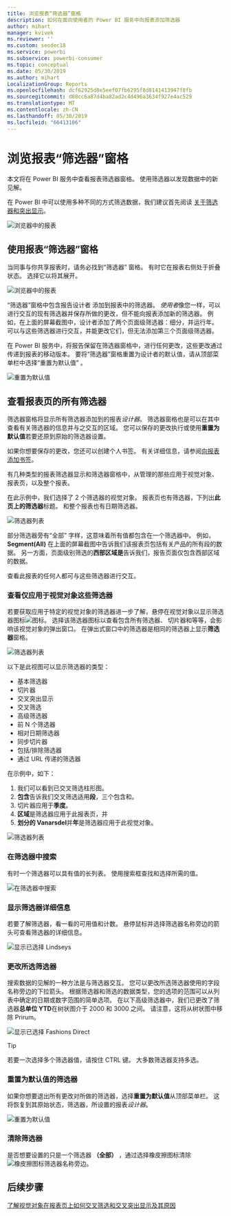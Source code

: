 ```yaml
---
title: 浏览报表“筛选器”窗格
description: 如何在面向使用者的 Power BI 服务中向报表添加筛选器
author: mihart
manager: kvivek
ms.reviewer: ''
ms.custom: seodec18
ms.service: powerbi
ms.subservice: powerbi-consumer
ms.topic: conceptual
ms.date: 05/30/2019
ms.author: mihart
LocalizationGroup: Reports
ms.openlocfilehash: dcf62925d8e5eef07fb6295f8d8141413947f8fb
ms.sourcegitcommit: d88cc6a87d4ba82ad2c4d496a3634f927e4ac529
ms.translationtype: MT
ms.contentlocale: zh-CN
ms.lasthandoff: 05/30/2019
ms.locfileid: "66413106"
---
```

# <a name="take-a-tour-of-the-report-filters-pane"></a>浏览报表“筛选器”窗格
本文将在 Power BI 服务中查看报表筛选器窗格。 使用筛选器以发现数据中的新见解。

在 Power BI 中可以使用多种不同的方式筛选数据，我们建议首先阅读 [关于筛选器和突出显示](../power-bi-reports-filters-and-highlighting.md)。

![浏览器中的报表](media/end-user-report-filter/power-bi-browser-new2.png)

## <a name="working-with-the-report-filters-pane"></a>使用报表“筛选器”窗格
当同事与你共享报表时，请务必找到“筛选器”  窗格。 有时它在报表右侧处于折叠状态。 选择它以将其展开。   

![浏览器中的报表](media/end-user-report-filter/power-bi-filter-pane.png)

“筛选器”窗格中包含报告设计者  添加到报表中的筛选器。 *使用者*像您一样，可以进行交互的现有筛选器并保存所做的更改，但不能向报表添加新的筛选器。 例如，在上面的屏幕截图中，设计者添加了两个页面级筛选器：细分，并运行年。 可以与这些筛选器进行交互，并能更改它们，但无法添加第三个页面级筛选器。

在 Power BI 服务中，将报告保留在筛选器窗格中，进行任何更改，这些更改通过传递到报表的移动版本。 要将“筛选器”窗格重置为设计者的默认值，请从顶部菜单栏中选择“重置为默认值”  。  

![重置为默认值](media/end-user-report-filter/power-bi-reset-to-default.png)   

## <a name="view-all-the-filters-for-a-report-page"></a>查看报表页的所有筛选器
筛选器窗格将显示所有筛选器添加到的报表*设计器*。 筛选器窗格也是可以在其中查看有关筛选器的信息并与之交互的区域。 您可以保存的更改执行或使用**重置为默认值**若要还原到原始的筛选器设置。

如果你想要保存的更改，您还可以创建个人书签。  有关详细信息，请参阅[向报表添加书签](end-user-bookmarks.md)。

有几种类型的报表筛选器显示和筛选器窗格中，从管理的那些应用于视觉对象、 报表页，以及整个报表。

在此示例中，我们选择了 2 个筛选器的视觉对象。 报表页也有筛选器，下列出**此页上的筛选器**标题。 和整个报表也有日期筛选器。

![筛选器列表](media/end-user-report-filter/power-bi-all-filters2.png)

部分筛选器旁有“全部”  字样，这意味着所有值都包含在一个筛选器中。  例如， **Segment(All)** 在上面的屏幕截图中告诉我们该报表页包括有关产品的所有段的数据。  另一方面，页面级别筛选的**西部区域是**告诉我们，报告页面仅包含西部区域的数据。

查看此报表的任何人都可与这些筛选器进行交互。

### <a name="view-only-those-filters-applied-to-a-visual"></a>查看仅应用于视觉对象这些筛选器
若要获取应用于特定的视觉对象的筛选器进一步了解，悬停在视觉对象以显示筛选器图标![图标](media/end-user-report-filter/power-bi-filter-icon.png)。 选择该筛选器图标以查看包含所有筛选器、 切片器和等等，会影响该视觉对象的弹出窗口。 在弹出式窗口中的筛选器是相同的筛选器上显示**筛选器**窗格。 

![筛选器列表](media/end-user-report-filter/power-bi-hover-visual-filter.png)

 
以下是此视图可以显示筛选器的类型：
- 基本筛选器
- 切片器
- 交叉突出显示
- 交叉筛选
- 高级筛选器
- 前 N 个筛选器
- 相对日期筛选器
- 同步切片器
- 包括/排除筛选器
- 通过 URL 传递的筛选器



在示例中，如下：
1. 我们可以看到已交叉筛选柱形图。
2. **包含**告诉我们交叉筛选适用**段**，三个包含和。 
3. 切片器应用于**季度**。
4. **区域**是筛选器应用于此报表页，并
5. **划分的 Vanarsdel**并**年**是筛选器应用于此视觉对象。


![筛选器列表](media/end-user-report-filter/power-bi-visual-pop-up.png)

### <a name="search-in-a-filter"></a>在筛选器中搜索
有时一个筛选器可以具有值的长列表。 使用搜索框查找和选择所需的值。 

![在筛选器中搜索](media/end-user-report-filter/power-bi-fiter-search.png)

### <a name="display-filter-details"></a>显示筛选器详细信息
若要了解筛选器，看一看的可用值和计数。  悬停鼠标并选择筛选器名称旁边的箭头可查看筛选器的详细信息。 
  
![显示已选择 Lindseys](media/end-user-report-filter/power-bi-expand-filter.png)

### <a name="change-filter-selections"></a>更改所选筛选器
搜索数据的见解的一种方法是与筛选器交互。 您可以更改所选筛选器使用的字段名称旁边的下拉箭头。  根据筛选器和筛选的数据类型，您的选项的范围可以从列表中确定的日期或数字范围的简单选项。 在以下高级筛选器中，我们已更改了筛选器**总单位 YTD**在树状图介于 2000 和 3000 之间。 请注意，这将从树状图中移除 Prirum。 
  
![显示已选择 Fashions Direct](media/end-user-report-filter/power-bi-filter-treemap.png)

> [!TIP]
> 若要一次选择多个筛选器值，请按住 CTRL 键。 大多数筛选器支持多选。 

### <a name="reset-filter-to-default"></a>重置为默认值的筛选器
如果你想要退出所有更改对所做的筛选器，选择**重置为默认值**从顶部菜单栏。  这将恢复到其原始状态，筛选器，所设置的报表*设计器*。 

![重置为默认值](media/end-user-report-filter/power-bi-reset-to-default.png)
    
### <a name="clear-a-filter"></a>清除筛选器
是否想要设置的只是一个筛选器 **（全部）** ，通过选择橡皮擦图标清除![橡皮擦图标](media/end-user-report-filter/power-bi-eraser-icon.png)筛选器名称旁边。
  
<!--  too much detail for consumers

## Types of filters: text field filters
### List mode
Ticking a checkbox either selects or deselects the value. The **All** checkbox can be used to toggle the state of all checkboxes on or off. The checkboxes represent all the available values for that field.  As you adjust the filter, the restatement updates to reflect your choices. 

![list mode filter](media/end-user-report-filter/power-bi-restatement-new.png)

Note how the restatement now says "is Mar, Apr or May".

### Advanced mode
Select **Advanced Filtering** to switch to advanced mode. Use the dropdown controls and text boxes to identify which fields to include. By choosing between **And** and **Or**, you can build complex filter expressions. Select the **Apply Filter** button when you've set the values you want.  

![advanced mode](media/end-user-report-filter/power-bi-advanced.png)

## Types of filters: numeric field filters
### List mode
If the values are finite, selecting the field name displays a list.  See **Text field filters** &gt; **List mode** above for help using checkboxes.   

### Advanced mode
If the values are infinite or represent a range, selecting the field name opens the advanced filter mode. Use the dropdown and text boxes to specify a range of values that you want to see. 

![advanced filter](media/end-user-report-filter/power-bi-dropdown-and-text.png)

By choosing between **And** and **Or**, you can build complex filter expressions. Select the **Apply Filter** button when you've set the values you want.

## Types of filters: date and time
### List mode
If the values are finite, selecting the field name displays a list.  See **Text field filters** &gt; **List mode** above for help using checkboxes.   

### Advanced mode
If the field values represent date or time, you can specify a start/end time when using Date/Time filters.  

![datetime filter](media/end-user-report-filter/pbi_date-time-filters.png)

-->

## <a name="next-steps"></a>后续步骤
[了解视觉对象在报表页上如何交叉筛选和交叉突出显示及其原因](end-user-interactions.md)
